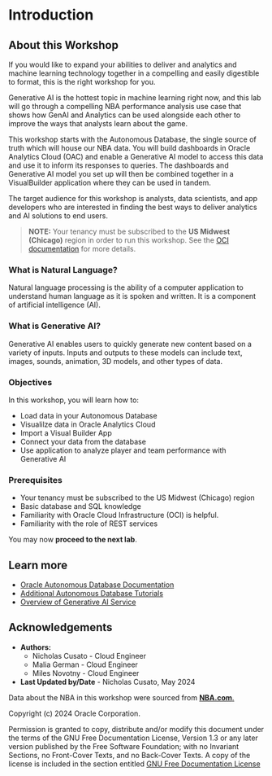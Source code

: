 # Introduction

## About this Workshop

If you would like to expand your abilities to deliver and analytics and machine learning technology together
in a compelling and easily digestible to format, this is the right workshop for you.

Generative AI is the hottest topic in machine learning right now, and this lab will go through a compelling NBA performance analysis use case that
shows how GenAI and Analytics can be used alongside each other to improve the ways that analysts learn about the game.

This workshop starts with the Autonomous Database, the single source of truth which will house our NBA data. You will build dashboards in Oracle Analytics Cloud (OAC) and enable a Generative AI model to access this data and use it to inform its responses to queries. The dashboards and Generative AI model you set up will then be combined together in a VisualBuilder application where they can be used in tandem.

The target audience for this workshop is analysts, data scientists, and app developers who are interested in finding the best ways to deliver analytics and AI solutions to end users. 

> **NOTE:** Your tenancy must be subscribed to the **US Midwest (Chicago)** region in order to run this workshop. See the [OCI documentation](https://docs.oracle.com/en-us/iaas/Content/Identity/Tasks/managingregions.htm) for more details.

### What is Natural Language?

Natural language processing is the ability of a computer application to understand human language as it is spoken and written. It is a component of artificial intelligence (AI).

### What is Generative AI?

Generative AI enables users to quickly generate new content based on a variety of inputs. Inputs and outputs to these models can include text, images, sounds, animation, 3D models, and other types of data.

### Objectives

In this workshop, you will learn how to:

* Load data in your Autonomous Database
* Visualilze data in Oracle Analytics Cloud
* Import a Visual Builder App
* Connect your data from the database
* Use application to analyze player and team performance with Generative AI

### Prerequisites

* Your tenancy must be subscribed to the US Midwest (Chicago) region
* Basic database  and SQL knowledge
* Familiarity with Oracle Cloud Infrastructure (OCI) is helpful.
* Familiarity with the role of REST services

You may now **proceed to the next lab**.

## Learn more

* [Oracle Autonomous Database Documentation](https://docs.oracle.com/en/cloud/paas/autonomous-data-warehouse-cloud/index.html)
* [Additional Autonomous Database Tutorials](https://docs.oracle.com/en/cloud/paas/autonomous-data-warehouse-cloud/tutorials.html)
* [Overview of Generative AI Service](https://docs.oracle.com/en-us/iaas/Content/generative-ai/overview.htm)


## **Acknowledgements**

* **Authors:**
	* Nicholas Cusato - Cloud Engineer
	* Malia German - Cloud Engineer
	* Miles Novotny - Cloud Engineer
* **Last Updated by/Date** - Nicholas Cusato, May 2024

Data about the NBA in this workshop were sourced from [**NBA.com**.](www.nba.com)

Copyright (c) 2024 Oracle Corporation.

Permission is granted to copy, distribute and/or modify this document
under the terms of the GNU Free Documentation License, Version 1.3
or any later version published by the Free Software Foundation;
with no Invariant Sections, no Front-Cover Texts, and no Back-Cover Texts.
A copy of the license is included in the section entitled [GNU Free Documentation License](files/gnu-free-documentation-license.txt)